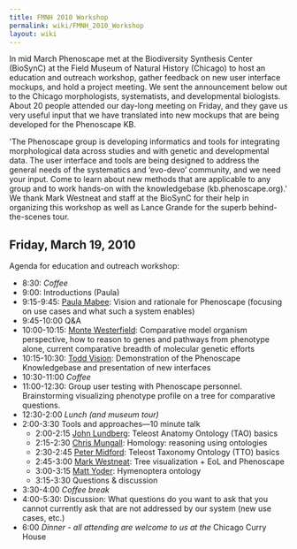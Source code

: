 ```yaml
---
title: FMNH 2010 Workshop
permalink: wiki/FMNH_2010_Workshop
layout: wiki
---
```


In mid March Phenoscape met at the Biodiversity Synthesis Center
(BioSynC) at the Field Museum of Natural History (Chicago) to host an
education and outreach workshop, gather feedback on new user interface
mockups, and hold a project meeting. We sent the announcement below out
to the Chicago morphologists, systematists, and developmental
biologists. About 20 people attended our day-long meeting on Friday, and
they gave us very useful input that we have translated into new mockups
that are being developed for the Phenoscape KB.

'The Phenoscape group is developing informatics and tools for
integrating morphological data across studies and with genetic and
developmental data. The user interface and tools are being designed to
address the general needs of the systematics and ‘evo-devo’ community,
and we need your input. Come to learn about new methods that are
applicable to any group and to work hands-on with the knowledgebase
(kb.phenoscape.org).' We thank Mark Westneat and staff at the BioSynC
for their help in organizing this workshop as well as Lance Grande for
the superb behind-the-scenes tour.

## Friday, March 19, 2010

Agenda for education and outreach workshop:

- 8:30: *Coffee*
- 9:00: Introductions (Paula)
- 9:15-9:45: <a href="Media:Chicago_Mabee.ppt" class="wikilink"
  title="Paula Mabee">Paula Mabee</a>: Vision and rationale for
  Phenoscape (focusing on use cases and what such a system enables)
- 9:45-10:00 Q&A
- 10:00-10:15:
  <a href="Media:Westerfield-Chic-2010.ppt" class="wikilink"
  title="Monte Westerfield">Monte Westerfield</a>: Comparative model
  organism perspective, how to reason to genes and pathways from
  phenotype alone, current comparative breadth of molecular genetic
  efforts
- 10:15-10:30:
  <a href="Todd_Vision" class="wikilink" title="Todd Vision">Todd
  Vision</a>: Demonstration of the Phenoscape Knowledgebase and
  presentation of new interfaces
- 10:30-11:00 *Coffee*
- 11:00-12:30: Group user testing with Phenoscape personnel.
  Brainstorming visualizing phenotype profile on a tree for comparative
  questions.
- 12:30-2:00 *Lunch (and museum tour)*
- 2:00-3:30 Tools and approaches—10 minute talk
  - 2:00-2:15 <a href="Media:Lundberg_2010_TAOatFMNHppt_presented.ppt"
    class="wikilink" title="John Lundberg">John Lundberg</a>: Teleost
    Anatomy Ontology (TAO) basics
  - 2:15-2:30 <a href="Media:Mungall_homology.ppt" class="wikilink"
    title="Chris Mungall">Chris Mungall</a>: Homology: reasoning using
    ontologies
  - 2:30-2:45 <a href="Media:TTO_Midford.ppt" class="wikilink"
    title="Peter Midford">Peter Midford</a>: Teleost Taxonomy Ontology
    (TTO) basics
  - 2:45-3:00 <a href="Media:Westneat_phenoscape.ppt" class="wikilink"
    title="Mark Westneat">Mark Westneat</a>: Tree visualization + EoL
    and Phenoscape
  - 3:00-3:15
    <a href="Media:Yoder_phenoscape_chicago_2010.ppt" class="wikilink"
    title="Matt Yoder">Matt Yoder</a>: Hymenoptera ontology
  - 3:15-3:30 Questions & discussion
- 3:30-4:00 *Coffee break*
- 4:00-5:30: Discussion: What questions do you want to ask that you
  cannot currently ask that are not addressed by our system (new use
  cases, etc.)
- 6:00 *Dinner - all attending are welcome to us at the* Chicago Curry
  House
